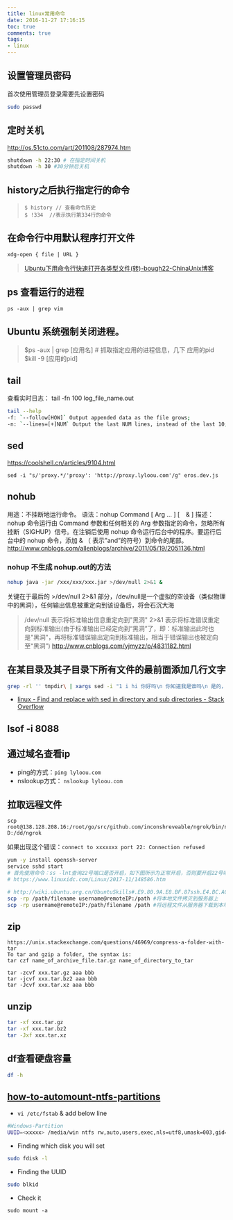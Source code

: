 ```yaml
---
title: linux常用命令
date: 2016-11-27 17:16:15
toc: true
comments: true
tags:
- linux
---
```


## 设置管理员密码
首次使用管理员登录需要先设置密码
```sh
sudo passwd
```

## 定时关机
http://os.51cto.com/art/201108/287974.htm
```sh
shutdown -h 22:30 # 在指定时间关机
shutdown -h 30 #30分钟后关机
```

## history之后执行指定行的命令
> `$ history // 查看命令历史`  
> `$ !334  //表示执行第334行的命令`

## 在命令行中用默认程序打开文件
`xdg-open { file | URL }`
> [Ubuntu下用命令行快速打开各类型文件(转)-bough22-ChinaUnix博客](http://blog.chinaunix.net/uid-27025492-id-3376626.html)

## ps 查看运行的进程
`ps -aux | grep vim`

## Ubuntu 系统强制关闭进程。
> $ps -aux | grep [应用名]  # 抓取指定应用的进程信息，几下 应用的pid
> $kill -9 [应用的pid]

## tail
查看实时日志： tail -fn 100 log_file_name.out
```sh
tail --help
-f: `--follow[HOW]` Output appended data as the file grows;
-n: `--lines=[+]NUM` Output the last NUM lines, instead of the last 10;
```
## sed
https://coolshell.cn/articles/9104.html
```
sed -i "s/'proxy.*/'proxy': 'http://proxy.lyloou.com'/g" eros.dev.js
```

## nohub
用途：不挂断地运行命令。
语法：nohup Command [ Arg … ] [　& ]
描述：nohup 命令运行由 Command 参数和任何相关的 Arg 参数指定的命令，忽略所有挂断（SIGHUP）信号。在注销后使用 nohup 命令运行后台中的程序。要运行后台中的 nohup 命令，添加 & （ 表示”and”的符号）到命令的尾部。
http://www.cnblogs.com/allenblogs/archive/2011/05/19/2051136.html

### nohup 不生成 nohup.out的方法
```sh
nohup java -jar /xxx/xxx/xxx.jar >/dev/null 2>&1 &
```
关键在于最后的 >/dev/null 2>&1 部分，/dev/null是一个虚拟的空设备（类似物理中的黑洞），任何输出信息被重定向到该设备后，将会石沉大海
>/dev/null 表示将标准输出信息重定向到"黑洞"
2>&1 表示将标准错误重定向到标准输出(由于标准输出已经定向到“黑洞”了，即：标准输出此时也是"黑洞"，再将标准错误输出定向到标准输出，相当于错误输出也被定向至“黑洞”)
http://www.cnblogs.com/yjmyzz/p/4831182.html




## 在某目录及其子目录下所有文件的最前面添加几行文字
```sh
grep -rl '' tmpdir\ | xargs sed -i "1 i hi 你好吗\n 你知道我是谁吗\n 是的，是我\n"
```
- [linux - Find and replace with sed in directory and sub directories - Stack Overflow](https://stackoverflow.com/questions/6758963/find-and-replace-with-sed-in-directory-and-sub-directories)

## lsof -i 8088

## 通过域名查看ip
- ping的方式：`ping lyloou.com`
- nslookup方式： `nslookup lyloou.com`

## 拉取远程文件
```
scp root@138.128.208.16:/root/go/src/github.com/inconshreveable/ngrok/bin/ngrok D:/dd/ngrok
```
如果出现这个错误：`connect to xxxxxxx port 22: Connection refused`
```sh
yum -y install openssh-server
service sshd start
# 首先使用命令：ss -lnt查询22号端口是否开启，如下图所示为正常开启，否则要开启22号端口。 如果要修改端口，查看或编辑SSH服务配置文件，使用命令 vi /etc/ssh/sshd.config，进入后把 port 后面默认的22端口改成别的端口即可.
# https://www.linuxidc.com/Linux/2017-11/148586.htm
```

```sh
# http://wiki.ubuntu.org.cn/UbuntuSkills#.E9.80.9A.E8.BF.87ssh.E4.BC.A0.E8.BE.93.E6.96.87.E4.BB.B6
scp -rp /path/filename username@remoteIP:/path #将本地文件拷贝到服务器上
scp -rp username@remoteIP:/path/filename /path #将远程文件从服务器下载到本地
```

## zip
```
https://unix.stackexchange.com/questions/46969/compress-a-folder-with-tar
To tar and gzip a folder, the syntax is:
tar czf name_of_archive_file.tar.gz name_of_directory_to_tar

tar -zcvf xxx.tar.gz aaa bbb
tar -jcvf xxx.tar.bz2 aaa bbb
tar -Jcvf xxx.tar.xz aaa bbb
```
## unzip
```sh
tar -xf xxx.tar.gz
tar -xf xxx.tar.bz2
tar -Jxf xxx.tar.xz
```

## df查看硬盘容量 
```sh
df -h
```

## [how-to-automount-ntfs-partitions](https://askubuntu.com/questions/46588/how-to-automount-ntfs-partitions)
- `vi /etc/fstab` & add below line
```sh
#Windows-Partition
UUID=<xxxxx> /media/win ntfs rw,auto,users,exec,nls=utf8,umask=003,gid=46,uid=1000    0   0
```

- Finding which disk you will set
```sh
sudo fdisk -l
```

- Finding the UUID
```sh
sudo blkid
```

- Check it
```
sudo mount -a
```